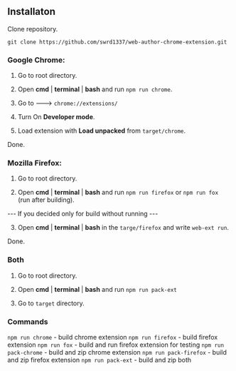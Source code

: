 ## Installaton

Clone repository.

```git clone https://github.com/swrd1337/web-author-chrome-extension.git```

### Google Chrome:

1) Go to root directory.

2) Open **cmd** | **terminal** | **bash** and run ```npm run chrome```.

3) Go to ---> ```chrome://extensions/```

4) Turn On **Developer mode**.

5) Load extension with **Load unpacked** from ```target/chrome```.

Done.


### Mozilla Firefox:

1) Go to root directory.

2) Open **cmd** | **terminal** | **bash** and run ```npm run firefox``` or ```npm run fox``` (run after building).

--- If you decided only for build without running ---

3) Open **cmd** | **terminal** | **bash** in the ```targe/firefox``` and write ```web-ext run```.

Done.


### Both

1) Go to root directory.

2) Open **cmd** | **terminal** | **bash** and run ```npm run pack-ext```

3) Go to ```target``` directory.


### Commands

```npm run chrome``` - build chrome extension
```npm run firefox``` - build firefox extension
```npm run fox``` - build and run firefox extension for testing
```npm run pack-chrome``` - build and zip chrome extension
```npm run pack-firefox``` - build and zip firefox extension
```npm run pack-ext``` - build and zip both